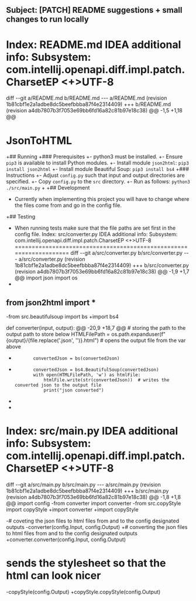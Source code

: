 Subject: [PATCH] README suggestions + small changes to run locally
---
Index: README.md
IDEA additional info:
Subsystem: com.intellij.openapi.diff.impl.patch.CharsetEP
<+>UTF-8
===================================================================
diff --git a/README.md b/README.md
--- a/README.md	(revision 1b81cbf1e2a1adbe8dc5beefbbba87f4e2314409)
+++ b/README.md	(revision a4db7807b3f7053e69bb6fd16a82c81b97e18c38)
@@ -1,5 +1,18 @@
 # JsonToHTML
 
+## Running
+### Prerequisites
+- python3 must be installed.
+- Ensure `pip3` is available to install Python modules.
+- Install module `json2html`: `pip3 install json2html`
+- Install module Beautiful Soup: `pip3 install bs4`
+### Instructions
+- Adjust `config.py` such that input and output directories are specified.
+- Copy `config.py` to the `src` directory.
+- Run as follows: `python3 ./src/main.py`
+
+## Development
 - Currently when implementing this project you will have to change where the files come from and go in the config file.
 
+## Testing
 - When running tests make sure that the file paths are set first in the config file.
Index: src/converter.py
IDEA additional info:
Subsystem: com.intellij.openapi.diff.impl.patch.CharsetEP
<+>UTF-8
===================================================================
diff --git a/src/converter.py b/src/converter.py
--- a/src/converter.py	(revision 1b81cbf1e2a1adbe8dc5beefbbba87f4e2314409)
+++ b/src/converter.py	(revision a4db7807b3f7053e69bb6fd16a82c81b97e18c38)
@@ -1,9 +1,7 @@
 import json
 import os
-
 from json2html import *
-
-from src.beautifulsoup import bs
+import bs4
 
 
 def converter(input, output):
@@ -20,9 +18,7 @@
                 # storing the path to the output path to store below
                 HTMLFilePath = os.path.expanduser(f"{output}/{file.replace('.json', '')}.html")
             # opens the output file from the var above
-            convertedJson = bs(convertedJson)
+            convertedJson = bs4.BeautifulSoup(convertedJson)
             with open(HTMLFilePath, 'w') as htmlFile:
                 htmlFile.write(str(convertedJson))  # writes the converted json to the output file
                 print("json converted")
-
-
Index: src/main.py
IDEA additional info:
Subsystem: com.intellij.openapi.diff.impl.patch.CharsetEP
<+>UTF-8
===================================================================
diff --git a/src/main.py b/src/main.py
--- a/src/main.py	(revision 1b81cbf1e2a1adbe8dc5beefbbba87f4e2314409)
+++ b/src/main.py	(revision a4db7807b3f7053e69bb6fd16a82c81b97e18c38)
@@ -1,8 +1,8 @@
 import config
-from converter import converter
-from src.copyStyle import copyStyle
+import converter
+import copyStyle
 
-# coveting the json files to html files from and to the config designated outputs
-converter(config.Input, config.Output)
+# converting the json files to html files from and to the config designated outputs
+converter.converter(config.Input, config.Output)
 # sends the stylesheet so that the html can look nicer
-copyStyle(config.Output)
+copyStyle.copyStyle(config.Output)
